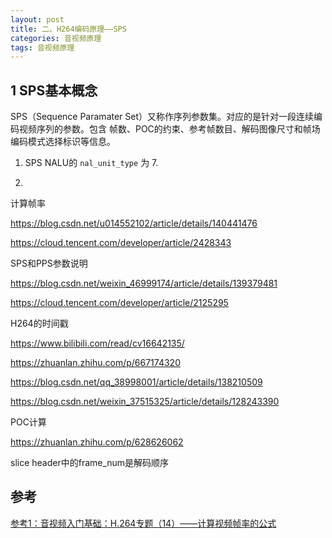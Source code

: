 ```yaml
---
layout: post
title: 二、H264编码原理——SPS
categories: 音视频原理
tags: 音视频原理
---
```


## 1 SPS基本概念

SPS（Sequence Paramater Set）又称作序列参数集。对应的是针对一段连续编码视频序列的参数。包含 帧数、POC的约束、参考帧数目、解码图像尺寸和帧场编码模式选择标识等信息。

1. SPS NALU的 `nal_unit_type` 为 7.

2. 


计算帧率

https://blog.csdn.net/u014552102/article/details/140441476

https://cloud.tencent.com/developer/article/2428343


SPS和PPS参数说明

https://blog.csdn.net/weixin_46999174/article/details/139379481

https://cloud.tencent.com/developer/article/2125295


H264的时间戳

https://www.bilibili.com/read/cv16642135/

https://zhuanlan.zhihu.com/p/667174320

https://blog.csdn.net/qq_38998001/article/details/138210509

https://blog.csdn.net/weixin_37515325/article/details/128243390

POC计算

https://zhuanlan.zhihu.com/p/628626062


slice header中的frame_num是解码顺序

## 参考


[参考1：音视频入门基础：H.264专题（14）——计算视频帧率的公式](https://blog.csdn.net/u014552102/article/details/140441476)


